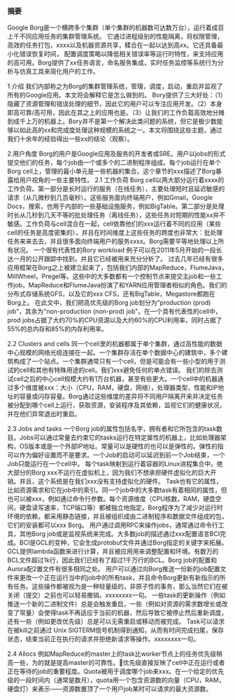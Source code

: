### 摘要

Google Borg是一个横跨多个集群（单个集群的机器数可达数万台），运行着成百上千不同应用任务的集群管理系统。
它通过进程级别的性能隔离，将权限管理，高效的任务打包，xxxx以及机器资源共享，糅合在一起以达到高xx。它还具备最小化错误恢复时间，
配置调度策略以降低相关错误率等运行时特性，来支持应用的高可用。Borg提供了xx任务语言，命名服务集成，实时任务监控等系统行为分析与仿真工具来简化用户的工作。

1.介绍
我们内部称之为Borg的集群管理系统，管理，调度，启动，重启并监视了所有的Google应用。本文将会解释它是怎么做到的。
Bory提供了三大好处：（1）隐藏了资源管理和错误处理的细节，因此它的用户可以专注应用开发。（2）本身即高可靠/高可用，因此在其之上的应用也是。（3）让我们的工作负载高效地分摊到成千上万的机器上。Bory并不是第一个解决此类问题的系统，但它是极少数能够以如此高的xx和完成度处理这种规模的系统之一。本文将围绕这些主题，通过我们十余年的经验得出一些xx的结论（观察）。

2.用户角度
Borg的用户是Google应用及服务的开发者或SRE。用户以jobs的形式提交他们的任务，每个job由一个或多个的二进制程序组成。每个job运行在单个Borg cell上，管理的最小单元是一些机器的集合。这个章节的xxx描述了Borg暴露给用户视角的一些主要特性。
2.1 工作负荷
Borg cell以两大部分运行着xxxx的工作负荷。第一部分是长时运行的服务（在线任务），主要处理短时且延迟敏感的请求（从几微秒到几百毫秒）。这些服务面向终端用户，例如Gmail，Google Docs，搜索，也用于内部的一些基础设施服务，例如BigTable。第二部分是处理时长从几秒到几天不等的批处理任务（离线任务），这些任务对短期的性能xx并不敏感。工作负荷与cell混合在一起，cell依靠他们的xxx运行着不同的应用（某些cell的任务是高度密集的），并且在时间维度上这些任务的跨度也非常大：批处理任务来来去去，并且很多面向终端用户的服务xxxx。Borg需要平等地处理以上所有状况。
一个很有代表性的Bory workload 例子可以在2011年5月开始的一段长达一月的公开跟踪中找到，并且它已经被用来充分分析了。
过去几年已经有很多应用框架在Borg之上被建立起来了，包括我们内部的MapReduce，FlumeJava，MillWheel，Pregel等。这些中的大多数都有一个控制节点来提交主job和一些工作job，MapReduce和FlumeJava扮演了和YARN应用管理者相似的角色。我们的分布式存储系统GFS，以及它的xxx CFS，还有BigTable，Megastore都跑在Borg上。
在此文中，我们把高优先级的Borg job划分为"production (prod) job"，其余为"non-production (non-prod) job"。在一个具有代表性的cell中，prod jobs占据了大约70%的CPU资源以及大约60%的CPU利用率，同时占据了55%的总内存和85%的内存利用率。

2.2  Clusters and cells
同一个cell里的机器都属于单个集群，通过高性能的数据中心规模的网络光缆连接在一起。一个集群存活在单个数据中心的建筑中，多个建筑构成了一个站点。一个集群通常只有一个cell，但是可能会有一些小型的用于测试的cell和其他有特殊用途的cell。我们xxx避免任何的单点错误。
我们的除去测试cell之后的中心cell规模大约有1万台机器，甚至有些更大。一个cell中的机器通过多个维度被xxx：大小（CPU，RAM，硬盘，网络），处理器类型，性能和IP地址的容量或闪存容量。Borg通过这些维度的差异将不同用户隔离开来并决定任务被分配到哪个cell上运行，获取资源，安装程序及其依赖，监视它们的健康状况，并在他们异常退出时重启。

2.3 Jobs and tasks
一个Borg job的属性包括名字，拥有者和它所包含的task数目。Jobs可以通过常量去约束它的tasks运行在特定属性的机器上，比如处理器架构，OS版本或是一个外部IP地址。常量可以是硬性的也可以是弹性的。弹性的指可以作为偏好设置而不是要求。一个Job的启动可以延迟到前一个Job结束，一个Job只能运行在一个cell中。
每个task映射到运行着容器的Linux进程集合中。绝大部分的Borg xxx不运行在虚拟机上，因为我们不想承担硬件虚拟化的巨大开销。并且，这个系统是在我们xxx没有支持虚拟化的硬件。
Task也有它的属性，比如资源需求和它在job中的索引。同一个job中的大多数task有着相同的属性，但也可以被xxx，例如通过命令行参数。每个资源维度（CPU核数，RAM，硬盘空间，硬盘读写速率，TCP端口等）都被独立地指定。Borg程序为了减少对运行时环境的依赖，都采用静态链接，并且被组织成由二进制程序和数据文件组成的包，它们的安装都可以xxx Borg。
用户通过调用RPC来操作jobs，通常通过命令行工具，其他Borg job或是监视系统来完成。大多数job的描述通过xxx配置语言BCI完成。BCI是GCL的变种，它会生成protobuf文件并通过Borg指定的关键字来拓展。GCL提供lambda函数来进行计算，并且被应用用来调整配置和环境。有数万的BCL文件超过1k行，因此我们已经有了超过1千万行的BCL。Borg job的配置和Aurora配2置文件有很多相同之处。
用户可以通过向Borg推送一份新的job配置文件来更改一个正在运行当中的job中的所有task，并且命令Borg更新有新指示的所有任务。这些操作都被视为是一种轻量级的，非原子性的事务，那么当然它们在被关闭（提交）之前也可以轻易撤销。xxxxxxxx一句。
一些task的更新操作（例如推送一个新的二进制文件）总是会触发重启，一些（例如对资源的需求数增长或改变了常量）会使得task不再适应于当前的机器，然后导致它被停止然后重新调度，还有一些（例如更改优先级）总是可以无需重启或移动而被完成。
Task可以请求在被kill之前通过 Unix SIGTERM信号机制得到通知，从而有时间完成扫尾，保存状态，结束当前正在执行的请求并拒绝新请求等操作。xxxxxxxx一句。

2.4 Allocs
例如MapReduce的master上的task比worker节点上的任务优先级稍高一些，为的就是提高master的可靠性。优先级直接反映了cell中正在运行或者正在等待的job的重要程度。Quota被用于调度哪个job来xxx。在一个给定的优先级的一段时间内（通常是数月），quota用一个包含资源数的向量（CPU，RAM，硬盘灯）来表示——资源数置顶了一个用户job某时可以请求的最大资源数。
